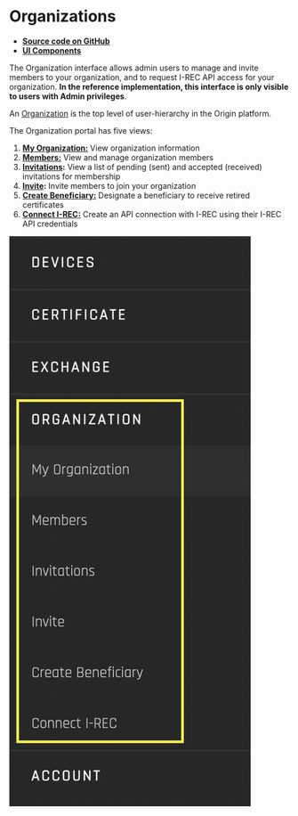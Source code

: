 # Organizations  
- [**Source code on GitHub**](https://github.com/energywebfoundation/origin/tree/master/packages/organizations)
- [**UI Components**](https://github.com/energywebfoundation/origin/tree/master/packages/ui/libs/organization) 

The Organization interface allows admin users to manage and invite members to your organization, and to request I-REC API access for your organization. **In the reference implementation, this interface is only visible to users with Admin privileges**. 

An [Organization](../user-guide-reg-onboarding.md#organizations) is the top level of user-hierarchy in the Origin platform. 

The Organization portal has five views: 

1. **[My Organization:](./my-org.md)** View organization information
2. **[Members:](./members.md)** View and manage organization members
3. **[Invitations](./invitations.md):** View a list of pending (sent) and accepted (received) invitations for membership
3. **[Invite](./invite.md):** Invite members to join your organization
4. **[Create Beneficiary:](./create-beneficiary.md)** Designate a beneficiary to receive retired certificates
5. **[Connect I-REC:](./connect-irec.md)** Create an API connection with I-REC using their I-REC API credentials

![organization](../images/panels/organization.png)
